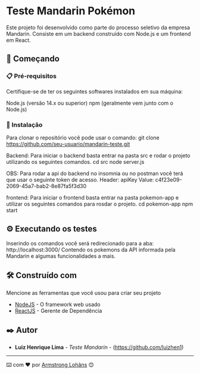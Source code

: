 # Teste Mandarin Pokémon

Este projeto foi desenvolvido como parte do processo seletivo da empresa Mandarin. Consiste em um backend construído com Node.js e um frontend em React.

## 🚀 Começando

### 📋 Pré-requisitos

Certifique-se de ter os seguintes softwares instalados em sua máquina:

Node.js (versão 14.x ou superior)
npm (geralmente vem junto com o Node.js)

### 🔧 Instalação

Para clonar o repositório você pode usar o comando: git clone https://github.com/seu-usuario/mandarin-teste.git

Backend:
Para iniciar o backend basta entrar na pasta src e rodar o projeto utilizando os seguintes comandos.
cd src
node server.js

OBS: Para rodar a api do backend no insomnia ou no postman você terá que usar o seguinte token de acesso.
Header: apiKey
Value: c4f23e09-2069-45a7-bab2-8e87fa5f3d30

frontend:
Para iniciar o frontend basta entrar na pasta pokemon-app e utilizar os seguintes comandos para rosdar o projeto.
cd pokemon-app
npm start 

## ⚙️ Executando os testes

Inserindo os comandos você será redirecionado para a aba: http://localhost:3000/ 
Contendo os pokemons da API informada pela Mandarin e algumas funcionalidades a mais.


## 🛠️ Construído com

Mencione as ferramentas que você usou para criar seu projeto

* [NodeJS](https://nodejs.org/pt) - O framework web usado
* [ReactJS](https://maven.apache.org/) - Gerente de Dependência


## ✒️ Autor

* **Luiz Henrique Lima** - *Teste Mandarin* - (https://github.com/luizhen1)

---
⌨️ com ❤️ por [Armstrong Lohãns](https://github.com/luizhen1) 😊
